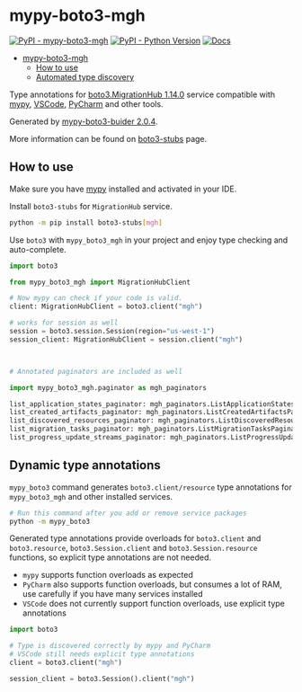 # mypy-boto3-mgh

[![PyPI - mypy-boto3-mgh](https://img.shields.io/pypi/v/mypy-boto3-mgh.svg?color=blue)](https://pypi.org/project/mypy-boto3-mgh)
[![PyPI - Python Version](https://img.shields.io/pypi/pyversions/mypy-boto3-mgh.svg?color=blue)](https://pypi.org/project/mypy-boto3-mgh)
[![Docs](https://img.shields.io/readthedocs/mypy-boto3-builder.svg?color=blue)](https://mypy-boto3-builder.readthedocs.io/)

- [mypy-boto3-mgh](#mypy-boto3-mgh)
  - [How to use](#how-to-use)
  - [Automated type discovery](#automated-type-discovery)

Type annotations for
[boto3.MigrationHub 1.14.0](https://boto3.amazonaws.com/v1/documentation/api/1.14.0/reference/services/mgh.html#MigrationHub) service
compatible with [mypy](https://github.com/python/mypy), [VSCode](https://code.visualstudio.com/),
[PyCharm](https://www.jetbrains.com/pycharm/) and other tools.

Generated by [mypy-boto3-buider 2.0.4](https://github.com/vemel/mypy_boto3_builder).

More information can be found on [boto3-stubs](https://pypi.org/project/boto3-stubs/) page.

## How to use

Make sure you have [mypy](https://github.com/python/mypy) installed and activated in your IDE.

Install `boto3-stubs` for `MigrationHub` service.

```bash
python -m pip install boto3-stubs[mgh]
```

Use `boto3` with `mypy_boto3_mgh` in your project and enjoy type checking and auto-complete.

```python
import boto3

from mypy_boto3_mgh import MigrationHubClient

# Now mypy can check if your code is valid.
client: MigrationHubClient = boto3.client("mgh")

# works for session as well
session = boto3.session.Session(region="us-west-1")
session_client: MigrationHubClient = session.client("mgh")



# Annotated paginators are included as well

import mypy_boto3_mgh.paginator as mgh_paginators

list_application_states_paginator: mgh_paginators.ListApplicationStatesPaginator = client.get_paginator("list_application_states")
list_created_artifacts_paginator: mgh_paginators.ListCreatedArtifactsPaginator = client.get_paginator("list_created_artifacts")
list_discovered_resources_paginator: mgh_paginators.ListDiscoveredResourcesPaginator = client.get_paginator("list_discovered_resources")
list_migration_tasks_paginator: mgh_paginators.ListMigrationTasksPaginator = client.get_paginator("list_migration_tasks")
list_progress_update_streams_paginator: mgh_paginators.ListProgressUpdateStreamsPaginator = client.get_paginator("list_progress_update_streams")
```

## Dynamic type annotations

`mypy_boto3` command generates `boto3.client/resource` type annotations for
`mypy_boto3_mgh` and other installed services.

```bash
# Run this command after you add or remove service packages
python -m mypy_boto3
```

Generated type annotations provide overloads for `boto3.client` and `boto3.resource`,
`boto3.Session.client` and `boto3.Session.resource` functions,
so explicit type annotations are not needed.

- `mypy` supports function overloads as expected
- `PyCharm` also supports function overloads, but consumes a lot of RAM, use carefully if you have many services installed
- `VSCode` does not currently support function overloads, use explicit type annotations

```python
import boto3

# Type is discovered correctly by mypy and PyCharm
# VSCode still needs explicit type annotations
client = boto3.client("mgh")

session_client = boto3.Session().client("mgh")
```
